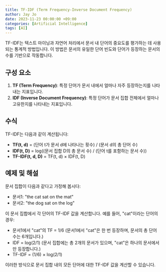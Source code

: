 ```yaml
---
title: TF-IDF (Term Frequency-Inverse Document Frequency)
author: Jay Jo
date: 2023-11-23 00:00:00 +09:00
categories: [Artificial Intelligence]
tags: [AI]
---
```


TF-IDF는 텍스트 마이닝과 자연어 처리에서 문서 내 단어의 중요도를 평가하는 데 사용되는 통계적 방법입니다. 이 방법은 문서의 유일한 단어 빈도와 단어가 등장하는 문서의 수를 기반으로 작동합니다.

## 구성 요소

1. **TF (Term Frequency)**: 특정 단어가 문서 내에서 얼마나 자주 등장하는지를 나타내는 지표입니다.
2. **IDF (Inverse Document Frequency)**: 특정 단어가 문서 집합 전체에서 얼마나 고유한지를 나타내는 지표입니다.

## 수식

TF-IDF는 다음과 같이 계산됩니다:

- **TF(t, d)** = (단어 t가 문서 d에 나타나는 횟수) / (문서 d의 총 단어 수)
- **IDF(t, D)** = log((문서 집합 D의 총 문서 수) / (단어 t를 포함하는 문서 수))
- **TF-IDF(t, d, D)** = TF(t, d) × IDF(t, D)

## 예제 및 해설

문서 집합이 다음과 같다고 가정해 봅시다:

- 문서1: "the cat sat on the mat"
- 문서2: "the dog sat on the log"

이 문서 집합에서 각 단어의 TF-IDF 값을 계산합니다. 예를 들어, "cat"이라는 단어의 경우:

- 문서1에서 "cat"의 TF = 1/6 (문서1에서 "cat"은 한 번 등장하며, 문서의 총 단어 수는 6개입니다.)
- IDF = log(2/1) (문서 집합에는 총 2개의 문서가 있으며, "cat"은 하나의 문서에서만 등장합니다.)
- TF-IDF = (1/6) × log(2/1)

이러한 방식으로 문서 집합 내의 모든 단어에 대한 TF-IDF 값을 계산할 수 있습니다.